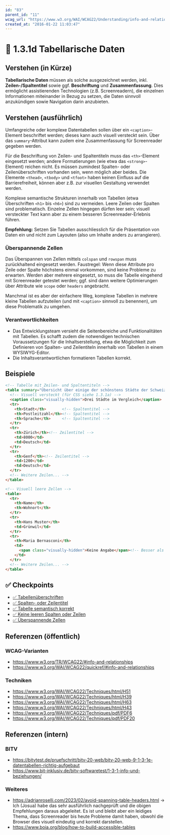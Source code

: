 ```yaml
---
id: "83"
parent_id: "11"
wcag_url: "https://www.w3.org/WAI/WCAG22/Understanding/info-and-relationships.html"
created_at: "2016-01-22 11:03:47"
---
```


# 📜 1.3.1d Tabellarische Daten

## Verstehen (in Kürze)

**Tabellarische Daten** müssen als solche ausgezeichnet werden, inkl. **Zeilen-/Spaltentitel** sowie ggf. **Beschriftung** und **Zusammenfassung**. Dies ermöglicht assistierenden Technologien (z.B. Screenreadern), die einzelnen Informationen miteinander in Bezug zu setzen, die Daten sinnvoll anzukündigen sowie Navigation darin anzubieten.

## Verstehen (ausführlich)

Umfangreiche oder komplexe Datentabellen sollen über ein `<caption>`-Element beschriftet werden; dieses kann auch visuell versteckt sein. Über das `summary`-Attribut kann zudem eine Zusammenfassung für Screenreader gegeben werden.

Für die Beschriftung von Zeilen- und Spaltentiteln muss das `<th>`-Element eingesetzt werden; andere Formatierungen (wie etwa das `<strong>`-Element) reichen nicht. Es müssen zumindest Spalten- oder Zeilenüberschriften vorhanden sein, wenn möglich aber beides. Die Elemente `<thead>`, `<tbody>` und `<tfoot>` haben keinen Einfluss auf die Barrierefreiheit, können aber z.B. zur visuellen Gestaltung verwendet werden.

Komplexe semantische Strukturen innerhalb von Tabellen (etwa Überschriften `<h1>` bis `<h6>`) sind zu vermeiden. Leere Zeilen oder Spalten sind problematisch. Einzelne Zellen hingegen dürfen leer sein; visuell versteckter Text kann aber zu einem besseren Screenreader-Erlebnis führen.

**Empfehlung:** Setzen Sie Tabellen ausschliesslich für die Präsentation von Daten ein und nicht zum Layouten (also um Inhalte anders zu arrangieren).

### Überspannende Zellen

Das Überspannen von Zellen mittels `colspan` und `rowspan` muss zurückhaltend eingesetzt werden. Faustregel: Wenn diese Attribute pro Zeile oder Spalte höchstens einmal vorkommen, sind keine Probleme zu erwarten. Werden aber mehrere eingesetzt, so muss die Tabelle eingehend mit Screenreader getestet werden; ggf. sind dann weitere Optimierungen über Attribute wie `scope` oder `headers` angebracht.

Manchmal ist es aber der einfachere Weg, komplexe Tabellen in mehrere kleine Tabellen aufzuteilen (und mit `<caption>` sinnvoll zu benennen), um diese Problematik zu umgehen.

### Verantwortlichkeiten

- Das Entwicklungsteam versieht die Seitenbereiche und Funktionalitäten mit Tabellen. Es schafft zudem die notwendigen technischen Voraussetzungen für die Inhaltserstellung, etwa die Möglichkeit zum Definieren von Spalten- und Zeilentiteln innerhalb von Tabellen in einem WYSIWYG-Editor.
- Die Inhaltsverantwortlichen formatieren Tabellen korrekt.

## Beispiele

```html
<!-- Tabelle mit Zeilen- und Spaltentiteln -->
<table summary="Übersicht über einige der schönstens Städte der Schweiz">
  <!-- Visuell versteckt (für CSS siehe 1.3.1a) -->
  <caption class="visually-hidden">Drei Städte im Vergleich</caption>
  <tr>
    <th>Stadt</th>       <!-- Spaltentitel -->
    <th>Postleitzahl</th><!-- Spaltentitel -->
    <th>Sprache</th>     <!-- Spaltentitel -->
  </tr>
  <tr>
    <th>Zürich</th><!-- Zeilentitel -->
    <td>8000</td>
    <td>Deutsch</td>
  </tr>
  <tr>
    <th>Genf</th><!-- Zeilentitel -->
    <td>1200</td>
    <td>Deutsch</td>
  </tr>
  <!-- Weitere Zeilen... -->
</table>

<!-- Visuell leere Zellen -->
<table>
  <tr>
    <th>Name</th>
    <th>Wohnort</th>
  </tr>
  <tr>
    <th>Hans Muster</th>
    <td>Grünwil</td>
  </tr>
  <tr>
    <th>Maria Bernasconi</th>
    <td>
      <span class="visually-hidden">Keine Angabe</span><!-- Besser als leer; könnte auch ein Icon mit alt-Text sein -->
    </td>
  </tr>
  <!-- Weitere Zeilen... -->
</table>
```

## ✅ Checkpoints

- [✅ Tabellenüberschriften](tabellenueberschriften)
- [✅ Spalten- oder Zeilentitel](spalten-oder-zeilentitel)
- [✅ Tabelle semantisch korrekt](tabelle-semantisch-korrekt)
- [✅ Keine leeren Spalten oder Zeilen](keine-leeren-spalten-oder-zeilen)
- [✅ Überspannende Zellen](ueberspannende-zellen)

## Referenzen (öffentlich)

### WCAG-Varianten
- <https://www.w3.org/TR/WCAG22/#info-and-relationships>
- <https://www.w3.org/WAI/WCAG22/quickref/#info-and-relationships>

### Techniken
- <https://www.w3.org/WAI/WCAG22/Techniques/html/H51>
- <https://www.w3.org/WAI/WCAG22/Techniques/html/H39>
- <https://www.w3.org/WAI/WCAG22/Techniques/html/H63>
- <https://www.w3.org/WAI/WCAG22/Techniques/html/H43>
- <https://www.w3.org/WAI/WCAG22/Techniques/pdf/PDF6>
- <https://www.w3.org/WAI/WCAG22/Techniques/pdf/PDF20>

## Referenzen (intern)

### BITV
- <https://bitvtest.de/pruefschritt/bitv-20-web/bitv-20-web-9-1-3-1e-datentabellen-richtig-aufgebaut>
- <https://www.bit-inklusiv.de/bitv-softwaretest/1-3-1-info-und-beziehungen/>

### Weiteres
- <https://adrianroselli.com/2023/02/avoid-spanning-table-headers.html> → Ich (Josua) habe das sehr ausführlich nachgeprüft und die obigen Empfehlungen daraus abgeleitet. Es ist und bleibt aber ein leidiges Thema, dass Screenreader bis heute Probleme damit haben, obwohl die Browser dies visuell eindeutig und korrekt darstellen.
- <https://www.boia.org/blog/how-to-build-accessible-tables>
